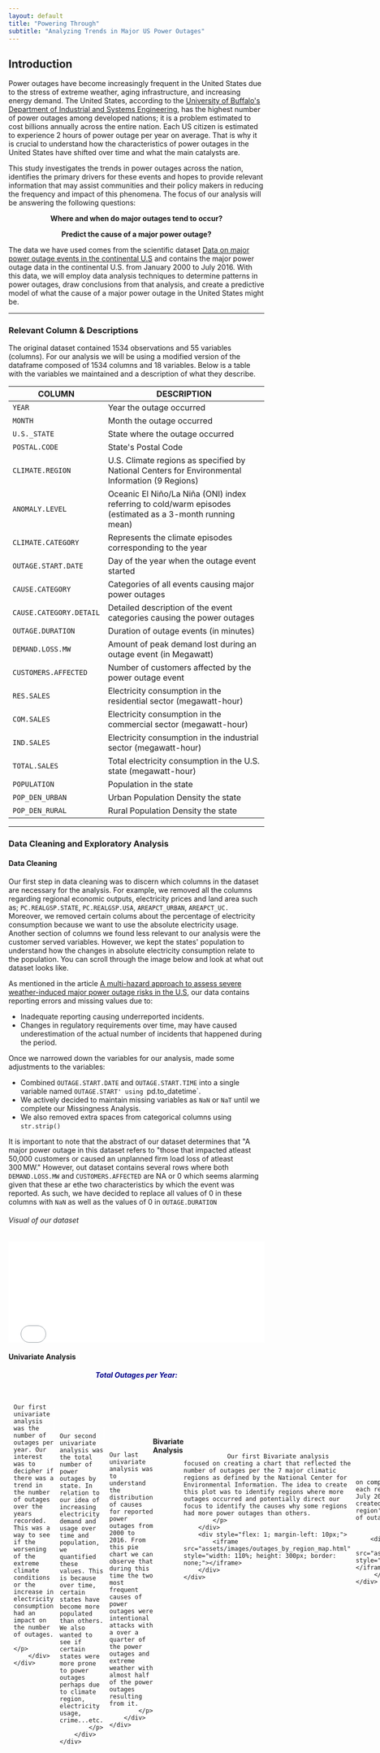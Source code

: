 ```yaml
---
layout: default
title: "Powering Through"
subtitle: "Analyzing Trends in Major US Power Outages"
---
```


## Introduction

Power outages have become increasingly frequent in the United States due to the stress of extreme weather, aging infrastructure, and increasing energy demand. The United States, according to the [University of Buffalo's Department of Industrial and Systems Engineering](https://www.popsci.com/story/environment/why-us-lose-power-storms/), has the highest number of power outages among developed nations; it is a problem estimated to cost billions annually across the entire nation. Each US citizen is estimated to experience 2 hours of power outage per year on average.  That is why it is crucial to understand how the characteristics of power outages in the United States have shifted over time and what the main catalysts are.

This study investigates the trends in power outages across the nation, identifies the primary drivers for these events and hopes to provide relevant information that may assist communities and their policy makers in reducing the frequency and impact of this phenomena. The focus of our analysis will be answering the following questions: 


<p style="text-align:center;"><b>Where and when do major outages tend to occur?</b></p>
<p></p>

<p style="text-align:center;"><b>Predict the cause of a major power outage?</b></p>
<p></p>


The data we have used comes from the scientific dataset [Data on major power outage events in the continental U.S](https://www.sciencedirect.com/science/article/pii/S2352340918307182?ref=pdf_download&fr=RR-2&rr=8e45b02bd9d82a8f) and contains the major power outage data in the continental U.S. from January 2000 to July 2016. With this data, we will employ data analysis techniques to determine patterns in power outages, draw conclusions from that analysis, and create a predictive model of what the cause of a major power outage in the United States might be.  



-------

### Relevant Column & Descriptions
The original dataset contained 1534 observations and 55 variables (columns).
For our analysis we will be using a modified version of the dataframe composed of 1534 columns and 18 variables. 
Below is a table with the variables we maintained and a description of what they describe.

| COLUMN                      |    DESCRIPTION                                                              |
|-----------------------------|-----------------------------------------------------------------------------|
| `YEAR`                      | Year the outage occurred                                                    |
| `MONTH`                     | Month the outage occurred                                                   |
| `U.S._STATE`                | State where the outage occurred                                             |
| `POSTAL.CODE`               | State's Postal Code                                                         |
| `CLIMATE.REGION`            | U.S. Climate regions as specified by National Centers for Environmental Information (9 Regions) |
| `ANOMALY.LEVEL`             | Oceanic El Niño/La Niña (ONI) index referring to cold/warm episodes (estimated as a 3-month running mean) |
| `CLIMATE.CATEGORY`          | Represents the climate episodes corresponding to the year                   |
| `OUTAGE.START.DATE`         | Day of the year when the outage event started                               |
| `CAUSE.CATEGORY`            | Categories of all events causing major power outages                        |
| `CAUSE.CATEGORY.DETAIL`     | Detailed description of the event categories causing the power outages      |
| `OUTAGE.DURATION`           | Duration of outage events (in minutes)                                      |
| `DEMAND.LOSS.MW`            | Amount of peak demand lost during an outage event (in Megawatt)             |
| `CUSTOMERS.AFFECTED`        | Number of customers affected by the power outage event                      |
| `RES.SALES`                 | Electricity consumption in the residential sector (megawatt-hour)           |
| `COM.SALES`                 | Electricity consumption in the commercial sector (megawatt-hour)            |
| `IND.SALES`                 | Electricity consumption in the industrial sector (megawatt-hour)            |
| `TOTAL.SALES`               | Total electricity consumption in the U.S. state (megawatt-hour)             |
| `POPULATION`                | Population in the state                                                     |
| `POP_DEN_URBAN`             | Urban Population Density the state                                          |
| `POP_DEN_RURAL`             | Rural Population Density the state                                          |

---

### Data Cleaning and Exploratory Analysis

#### Data Cleaning
Our first step in data cleaning was to discern which columns in the dataset are necessary for the analysis. For example, we removed all the columns regarding regional economic outputs, electricity prices and land area such as; `PC.REALGSP.STATE`, `PC.REALGSP.USA`, `AREAPCT_URBAN`, `AREAPCT_UC.` Moreover, we removed certain colums about the percentage of electricity consumption because we want to use the absolute electricity usage. Another section of columns we found less relevant to our analysis were the customer served variables. However, we kept the states' population to understand how the changes in absolute electricity consumption relate to the population. You can scroll through the image below and look at what out dataset looks like.

As mentioned in the article [A multi-hazard approach to assess severe weather-induced major power outage risks in the U.S](https://www.sciencedirect.com/science/article/pii/S0951832017307767), our data contains reporting errors and missing values due to:
- Inadequate reporting causing underreported incidents.
- Changes in regulatory requirements over time, may have caused underestimation of the actual number of incidents that happened during the period.

Once we narrowed down the variables for our analysis, made some adjustments to the variables:

- Combined `OUTAGE.START.DATE` and `OUTAGE.START.TIME` into a single variable named `OUTAGE.START' using `pd.to_datetime`.
- We actively decided to maintain missing variables as `NaN` or `NaT` until we complete our Missingness Analysis.
- We also removed extra spaces from categorical columns using `str.strip()`

It is important to note that the abstract of our dataset determines that "A major power outage in this dataset refers to "those that impacted atleast 50,000 customers or caused an unplanned firm load loss of atleast 300 MW." However, out dataset contains several rows where both `DEMAND.LOSS.MW` and `CUSTOMERS.AFFECTED` are NA or 0 which seems alarming given that these ar ethe two characteristics by which the event was reported. As such, we have decided to replace all values of 0 in these columns with `NaN` as well as the values of 0 in `OUTAGE.DURATION`

<p></p>


###### Visual of our dataset
<iframe src="assets/images/outages_head.html" width="100%" height="200" frameBorder="0" ></iframe>
<p></p>

#### Univariate Analysis

<div style="display: flex; flex-direction: column; align-items: center; margin-bottom: 20px;">
    <h5 style="margin: 0 0 20px 0; text-align: center; color: darkblue;"> Total Outages per Year: </h5>
    <div style="display: flex; align-items: flex-start; width: 100%; margin-bottom: 20px;">
        <div style="flex: 1; margin-right: 10px;">
            <iframe src="assets/images/outages_by_year.html" style="width: 100%; height: 300px; border: none;"></iframe>
        </div>
        <div style="flex: 1; display: flex; flex-direction: column; align-items: flex-start; justify-content: flex-start;">
            <p style="margin: 0; text-align: justify;"> 

               
               Our first univariate analysis was the number of outages per year. Our interest was to decipher if there was a trend in the number of outages over the years recorded. This was a way to see if the worsening of the extreme climate conditions or the increase in electricity consumption had an impact on the number of outages. 
            </p>
        </div>
    </div>
</div>

<div style="display: flex; flex-direction: column; align-items: center; margin-bottom: 20px; margin-right: 10px">
    <h5 style="margin: 0 2px 20px 0; text-align: center; color: darkblue;">Total Outages per State:</h5>
    <div style="display: flex; align-items: flex-start; width: 100%; margin-bottom: 20px;">
        <div style="flex: 1; margin-right: 10px;">
            <iframe src="assets/images/outages_by_state.html" style="width: 105%; height: 350px; border: none; margin-right: 2px"></iframe>
        </div>
        <div style="flex: 1; display: flex; flex-direction: column; align-items: flex-start; justify-content: flex-start;">
            <p style="margin: 10px; text-align: justify;"> 
            
               
               Our second univariate analysis was the total number of power outages by state. In relation to our idea of increasing electricity demand and usage over time and population, we quantified these values. This is because over time, certain states have become more populated than others. We also wanted to see if certain states were more prone to power outages perhaps due to climate region, electricity usage, crime...etc.
            </p>
        </div>
    </div>
</div>

<div style="display: flex; flex-direction: column; align-items: center; margin-bottom: 20px; margin-right: 10px">
    <h5 style="margin: 0 2px 20px 0; text-align: center; color: darkblue;">Distribution of Power Outage Causes:</h5>
    <div style="display: flex; align-items: flex-start; width: 100%; margin-bottom: 20px;">
        <div style="flex: 1; margin-right: 10px;">
            <iframe src="assets/images/distribution_of_power_outage_cause.html" style="width: 105%; height: 350px; border: none; margin-right: 2px"></iframe>
        </div>
        <div style="flex: 1; display: flex; flex-direction: column; align-items: flex-start; justify-content: flex-start;">
            <p style="margin: 10px; text-align: justify;"> 
            
               
               Our last univariate analysis was to understand the distribution of causes for reported power outages from 2000 to 2016. From this pie chart we can observe that during this time the two most frequent causes of power outages were intentional attacks with a over a quarter of the power outages and extreme weather with almost half of the power outages resulting from it.
            </p>
        </div>
    </div>
</div>


#### Bivariate Analysis

<div style="display: flex; flex-direction: column; align-items: center; margin-bottom: 20px;">
    <h5 style="margin: 0 0 20px 0; text-align: center; color: darkblue; width: 100%;">
        Total Outages Per Climate Region:
    </h5>
    <div style="display: flex; align-items: flex-start; width: 100%; margin-bottom: 20px;">
        <div style="flex: 1; display: flex; flex-direction: column; justify-content: flex-start; margin-right: 10px;">
            <p style="margin: 0; text-align: justify;"> 
               
                Our first Bivariate analysis focused on creating a chart that reflected the number of outages per the 7 major climatic regions as defined by the National Center for Environmental Information. The idea to create this plot was to identify regions where more outages occurred and potentially direct our focus to identify the causes why some regions had more power outages than others.
            </p>
        </div>
        <div style="flex: 1; margin-left: 10px;">
            <iframe src="assets/images/outages_by_region_map.html" style="width: 110%; height: 300px; border: none;"></iframe>
        </div>
    </div>
</div>

<div style="display: flex; flex-direction: column; align-items: center; margin-bottom: 20px;">
    <h5 style="margin: 0 0 20px 0; text-align: center; color: darkblue; width: 100%;">
        Power Outages Per Climate Region and The Cause Distribution:
    </h5>
    <div style="display: flex; align-items: flex-start; width: 100%; margin-bottom: 20px;">
        <div style="flex: 1; display: flex; flex-direction: column; justify-content: flex-start; margin-right: 10px;">
            <p style="margin: 0; text-align: justify;"> 
               
               Our second Bivariate analysis focused on comparing the number of total power outages each region has experienced from January 2000 to July 2016 and what the causes were. As such we created a stacked bar plot where each climate region's bar was distributed in size by the number of outages resulting from a specific cause.
               </p>
                </div>
        <div style="flex: 1; margin-left: 10px;">
           <iframe src="assets/images/bivariate_stacked_barplot.html" style="width: 105%; height: 400px; border: none;"></iframe>
         </div>
    </div>

</div>
<div style="display: flex; flex-direction: column; align-items: center; margin-bottom: 20px;">
    <h5 style="margin: 0 0 20px 0; text-align: center; color: darkblue; width: 100%;">
        Number Power Outages Per State and The Cause:
    </h5>
    <div style="display: flex; align-items: flex-start; width: 100%; margin-bottom: 20px;">
        <div style="flex: 1; display: flex; flex-direction: column; justify-content: flex-start; margin-right: 10px;">
            <p style="margin: 0; text-align: justify;"> 
               
              Lastly, and similar to the graph above, we calculated the total number of power outages reported during this time by each state and the cause. As you might see, there is a notoriously large amount of the power outages throughout the different states caused by extreme weather. This could indicate a relationship between extreme weather and weather patterns with power outages. 
               </p>
                </div>
        <div style="flex: 1; margin-left: 10px;">
           <iframe src="assets/images/bivariate_stacked_barplot_by_state.html" style="width: 105%; height: 400px; border: none;"></iframe>
         </div>
    </div>
</div>



#### Interesting Aggregates
<h5 style="margin: 15px 0 10px 0; text-align: center; color: darkblue;"> Pivot Table #1: </h5>
This first pivot table consists of the 9 different climate regions in the United States and the number o
f power outages that occured in those regions, separated by cause category. Essentially, this pivot table can help us visualize trends of power outage occurence and cause in the different climatic regions. For example, the Northeast region experienced the most outages during the years of our data with 350 outages over the course of 10 years. The majority of these were caused either by severe weather (176) or intentional attacks(135).

  <iframe src="assets/images/pivot_table_outages_by_year_&_climate_region.html" width="100%" scrolling="yes" frameBorder="0" style="display: block; text-align: center;"> </iframe>
  

<h5 style="margin: 15px 0 10px 0; text-align: center; color: darkblue;"> Pivot Table #2: Total Number of Outages by Month Occurance and Cause </h5>

The overarching idea of this project is to understand patterns in when, why, and perhaps where power outages occured from January 2000 to July 2016. In this pivot table, we are calculating the total number of outages that occured due to a specific cause in a specific month. The goal was to see if certain months are more likely to suffer certain power outages whether it be due to severe weather and seasonality or due to other causes such as vandalism, public appeal...etc. 

While we did not separate by State which is relevant in terms of climate, we wanted to observe if there were any cylcical trends in the outages. In this pivot table, we can observe that vandalism is a constant cause of power outages throughout the months. Another detail to highlight is that thunderstorms amass the largest number of outages within the severe weather category and occured substantially more often in May, June, and July whilst winterstorms - the second largest severe weather contributor to the outages- occurred most prominently in January and February. 

  <iframe src="assets/images/outages_by_month.html" width="100%" scrolling="yes" frameBorder="0" style="display: block; text-align: center"> </iframe>

  
------

### Assessment of Missingness

#### NMAR Analysis
One of the types of missing data that exists is NMAR which stands for **N**ot **M**issing **A**t **R**andom. This instance of missingness in data occurs when the values of the data itself is not disclosed. It depends only on the values themselves and not on other variables (columns). Because NMAR data is unobservable, it has to be analyzed by either collecting more data or reasoning about the data generating 
process. 

As mentioned above, regulatory requirements have fluctuated over the time period. One column that might be NMAR could be the `CAUSE.CATEGORY.DETAIL`. Resons for this include:
1. When the cause is due to something they might get public criticism entities in charge of the electricity might choose not to disclose the specific reason and hide under a mroe vague umbrella such as "system operability disruption".
2. Reporting agencies or electric companies who report the outage may use another affecting reason as the cause and cannot give proper details about the cause. i.e gridlines were old and vulnerable to weather and there was 'extreme weather' that day. 
3. Some categories do not have specific details to provide. i.e public appeals.

#### Missingness Dependencies

<h5 style="margin: 0 2px 20px 0; text-align: center; color: darkblue;"> Missingness Dependency of Outage Duration on Month:</h5>
For this analysis, we compared the distribution of outage duration missingness across months through a permutation test with 1000 permutations using TVD as the test statistic. During this permutation test we obtained the following values:
- Observed TVD statistic: 0.1435
- P-value: 0.153

Using a 5% significance level, we find insufficient evidence to conclude that the missingness of outage duration depends on the month of occurrence. Therefore, we infer that the missingness of outage duration is not statistically significantly dependent on the month.

<iframe src= "assets/images/OutageDuration_vs_Month.html" width="700" height="400" frameBorder="0" padding="2" ></iframe>
<iframe src="assets/images/OutageDuration_Month_Missingness.html" width="700" height="400" frameBorder="0" padding="2" ></iframe>
<p></p>
<p></p>


<h5 style="margin: 0 2px 20px 0; text-align: center; color: darkblue;"> Missingness Dependency of Outage Duration on Year:</h5>
In this analysis,  we compared the distribution of outage duration missingness across the years in our dataset through a permutation test with 1000 permutations using TVD as the test statistic. During this permutation test we obtained the following values:

- Observed TVD statistic: 0.3874
- P-value: 0.0

Using a 5% significance level, we can say that there is statistically significant evidence to determine that the missingness of outage duration depends on year. Thus, we can infer that outage duration misisngess if MAR on Year.

<iframe src= "assets/images/OutageDuration_vs_Year.html" width="700" height="400" frameBorder="0"></iframe>
<iframe src="assets/images/OutageDuration_Year_Missingness.html" width="700" height="400" frameBorder="0"></iframe>
<p></p>
<p></p>



---

### Hypothesis Testing

**Null Hypothesis**: The number of power outages is uniformly distributed across all months of the year
<p></p>
**Alternative Hypothesis**: The number of outages is not uniformly distributed across all months of the year
<p></p>
**Test Statistic**: K2 Statistic
<p></p>
**Significance Level**: 5%
<p></p>

For this part we tested whether the outage duration distributions differ if the weather indicates it was warm or cold at the moment of the power outage. The relevant columns for this analysis are the `CLIMATE.CATEGORY` that describes the weather at the moment of the outage and the `OUTAGE.DURATION` column that describes the length of the power outage. 

We performed 10,000 permutations and in order to have a representative sample to analyze. 

With these permutations we got an **observed statistic** of **0.077** and a **p-value of 0.2306**. These findings lead us to say we fail to reject the null hypothesis since there is no statistical significance of our findings at the 5% level to suggest that the distributions of outage durations differ between "cold" and "warm" climate categories.

The plot below shows the permutations carried out and the observed statistics. 
<iframe src= "assets/images/HypothesisPlot.html" width="700" height="400" frameBorder="0"></iframe>



---
### Prediction Problem: Predicting the Cause Category
<p></p>
Our prediction model attempts to determine ***whether a major power outage is caused by weather during the outage using a binary classification model that predicts whether a major power outage was caused by weather conditions or a different cause using `Weather_Related` as our response variable. `Weather_Related` takes a value of one when the outage cause is weather related and zero otherwise. 

To evaluate our models performance we use several metrics. The first is an F1 score to predict and recall how many weather-related outages were correctly predicted and identified. This metric was chosen over accuracy due to the imbalance in outage cause observations in our data to balance precision and recall. Additionally, we added a classification report. This report gives a more in depth analysis of the metrics within each class (weather cause outages and non-weather outage causes) as it includes the scores for F1, Accuracy, Recall, Support for each. Support, for example shows us the true instances of each event. The report also gives us the accuracy with which each event was correctly predicted however this is a misleading statistic by itself. The macro average computes the unweighted mean of F1, precision and, accuracy giving us a measure of how well our model performs across all these metrics. On the overhand, the weighted average gives us the same measurement except it takes into account the imbalance of each class.

Moreover, and for visual aid, we have a confusion matrix that quantifies the number of Type I and Type II Errors made by our model. This allows us to understand if our model is over or underestimating the response variable and how well it performs in classifying each group instance. This can be a helpful measure when Type I error is costly due to unnecessary resource allocation.


**Information Known At Time of Prediction**
Because our model aims to predict whether the cause of a major power outage is weather-related or not, we have access to all variables except 5 (Cause category, cause category detail, outage duration, demand loss, and customers affected)


|Unknown        | 
|---------------|
| 'STATE`        | 
|  `CLIMATE.REGION` |                         
| `CLIMATE.CATEGORY|                          
|`ANOMALY.LEVEL`|       
| `OUTAGE.START`|            
| `YEAR`        |   
| `NERC.REGION`|  
| `RES.SALES`  | 
| `COM.SALES`  |  
| `IND.SALES`   | 
| `TOTAL.SALES`   |  
| `POPULATION`   |
| `POPDEN_URBAN`   |
| `POPDEN_RURAL`   |


---


### Baseline Model

For our baseline model we created a target binary variable `Weather_Related` which determined if an outage was caused by severe weather or not. Below is the feature selection and transformations for each.

- `Weather_Related`: Binary target variable with value 1 when cause is weather related and 0 otherwise
- `CLIMATE.CATEGORY`: Qualitative (Categorical) ordinal variable. Transformed into a binary variable using OnehotEnconding dropping the first value.
- `CLIMATE.REGION`: Qualitative (Categorical) nominal variable. Transformed into a binary variable using OnehotEncoding dropping the first value.
- `ANOMALY.LEVEL`: Quantitative (Numerical) discrete variable. We standardized the anomaly level using StandardScaler().

These features were chosen due to their direct relationship to weather. We believed that these features could singularly predict to an extent whether a power outage was caused by weather or not. To evaluate our model we implemented several scoring methods. We also ensured that the features used did not contain a significant level of missing values given that we did not want to introduce too much bias by dropping them nor influence the model by imputing them. The first evaluation metric was an F1 score 

###### Performance Metric 1: F1 Score
- F1 Score: 0.682
<p></p>

###### Performance Metric 2: Classification Report

|              | Precision| Recall   | f1-score | Support  |
|--------------|----------|----------|----------|----------|
| False        | 0.77     | 0.66     | 0.71     |   172    |
| True         | 0.63     | 0.75     | 0.68     |   132    |
| Accuracy     |          |          | 0.70     |   304    |
| macro avg    | 0.70     | 0.70     | 0.70     |   304    |
| weighted avg | 0.71     | 0.70     | 0.70     |   304    |
<p></p>

###### Performance Metric 3: Confusion matrix

|                       |Actual Positive (1)|Actual Negative (0)|
|-----------------------|-------------------|-------------------|
| Predicted Positive (1)|       113         |        59         |
| Predicted Negative (1)|       33          |        99         |
<p></p>

#### Performance Analysis: 
<p></p>

With a 0.68 F1 score our model is performing fairly well but can still imporveability to correctly predict whether major power outages were weather related or not. Through the Classification report, we can observe that our model has a higher precision score in non-weather-related outages (when the model predicts an outage is not weather-related, about 77% of the time it is correct) but a higher recall score (the model correctly identified 75% of the weather-related outages) in weather-related outages. We see that our F1 score is closer to the recall score meaning our model may be better at predciting weather-related outages but could incorrectly include some non-weather-related ones. 
<p></p>

Through our macro and weighted average we see that our model is fairly balanced in performance across both classes. Our model correctly classified 70% of all instances as seen in the classification report. While this is a passing score, it can be improved. In conclusion, we think out model is above average in performance but still requires improvement for the final model.
<p></p>
<p></p>

---

### Final Model

To improve our model we implemented hyperparameter tuning and adding as well as GridSearchVC to find the best parameters for our model. 
### **INSTERT EXPLANATION**

<iframe src= "assets/images/FeatureImportance.html" width="700" height="400" frameBorder="0"></iframe>
 
- Best Hyperparameters:
    - bootstrap: True
    - max_depth: 20
    - max_features: log2
    - min_samples_split: 2
    - n_estimators: 150
- F1 Score: 0.7697841726618705
- Confusion Matrix:

|                       |Actual Positive (1)|Actual Negative (0)|
|-----------------------|-------------------|-------------------|
| Predicted Positive (1)|       131         |        39         |
| Predicted Negative (1)|       25          |        107        |

##### Final Model Classification Report 

|              | precision |   recall | f1-score |  support   |
|--------------|-----------|----------|-----------|-----------|          
|          0   |    0.84   |   0.77   |   0.80    | 170       |
|          1   |   0.73    |  0.81    |   0.77    | 132       |
|              |           |          |           |           |
|   accuracy   |           |          |  0.79     |   302     |
|  macro avg   |   0.79    |  0.79    |   0.79    |  302      |
| weighted avg |  0.79     |   0.79   |  0.79     |   302     |

---

### Fairness Analysis
### **INSTERT EXPLANATION**

For the Fairness Analysis we focused on analyzing outages occurring in rural areas and outages occurring in urban areas. Group X is: Outages occurring in urban areas, using the `URBAN_DENSITY_NORMALIZED` column we created in the final model. Group Y is: Outages occurring in rural areas, using the `URBAN_DENSITY_NORMALIZED` column we created in the final model. 

As an evaluation metric we focussed on analyzing precision, which measures the proportion of true positive predictions out of all positive predictions made by the model.

For our Hypothesis we chose: 

**Group 1**: Urban 
**Null hypothesis**: The model is fair. Its precision for urban and rural outages is the same, and any observed differences are due to random chance.

**Alternative Hypothesis**: The model is unfair. The precision for urban outages is significantly different than that for rural outages.

To analyze the fairness of the model we split the data into our two groups using the "URBAN_DENSITY_NORMALIZED" column and used the absolute difference in precision between the two groups as our test statistic. 

We performed 10,000 permutations and set a significance level of 0.05. Getting as result a p-value of 0.0534, an observed precision for urban areas of 1.0, an observed precision of rural areas of 0.85. Making the observed precision difference of 0.15. 

These results lead us to conclude that there is sufficient evidence to fail to reject the null hypothesis since the p-value is greater than the chosen significance level. 

<iframe src= "assets/images/FairnessAnalysis.html" width="700" height="400" frameBorder="0"></iframe>


<p></p>
<p></p>
<iframe src= "assets/images/FairnessAnalysisConfusionMatrix_Urban.png" width="700" height="400" frameBorder="0"></iframe> ##### Urban Classification Report 

|              | precision |   recall | f1-score |  support   |
|--------------|-----------|----------|-----------|-----------|          
|          0   |   0.85    |   0.87   |   0.86    |    54     |
|          1   |   0.77    |  0.73    |   0.75    |    56     |
|              |           |          |           |           |
|   accuracy   |           |          |  0.82     |   150     |
|  macro avg   |   0.81    |   0.80   |   0.81    |   150     |
| weighted avg |   0.82    |   0.82   |  0.82     |   150     |

<iframe src= "assets/images/FairnessAnalysisConfusionMatrix_Rural.png" width="700" height="400" frameBorder="0"></iframe> ##### Rural Classification Report 

|              | precision |   recall | f1-score |  support   |
|--------------|-----------|----------|-----------|-----------|          
|          0   |   0.80    |   0.63   |   0.86    |    54     |
|          1   |   0.70    |  0.84    |   0.75    |    56     |
|              |           |          |           |           |
|   accuracy   |           |          |  0.82     |   150     |
|  macro avg   |   0.75    |   0.74   |   0.81    |   150     |
| weighted avg |   0.75    |   0.74   |  0.82     |   150     |

<p></p>
<p></p>
<p></p>





---



